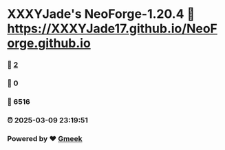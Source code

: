 # XXXYJade's NeoForge-1.20.4 :link: https://XXXYJade17.github.io/NeoForge.github.io 
### :page_facing_up: [2](https://XXXYJade17.github.io/NeoForge.github.io/tag.html) 
### :speech_balloon: 0 
### :hibiscus: 6516 
### :alarm_clock: 2025-03-09 23:19:51 
### Powered by :heart: [Gmeek](https://github.com/Meekdai/Gmeek)
